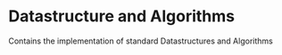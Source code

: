# Datastructure and Algorithms
Contains the implementation of standard Datastructures and Algorithms
